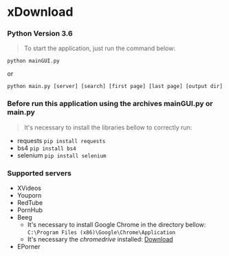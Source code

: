 # xDownload
### Python Version 3.6
>To start the application, just run the command below:

`python mainGUI.py` 

or

`python main.py [server] [search] [first page] [last page] [output dir]`

### Before run this application using the archives mainGUI.py or main.py
>It's necessary to install the libraries bellow to correctly run:

- requests `pip install requests`
- bs4 `pip install bs4`
- selenium `pip install selenium`

### Supported servers
- XVideos
- Youporn
- RedTube
- PornHub
- Beeg
    - It's necessary to install Google Chrome in the directory bellow:
      <br>`C:\Program Files (x86)\Google\Chrome\Application`
    - It's necessary the _chromedrive_ installed: [Download](http://chromedriver.chromium.org/downloads)
- EPorner